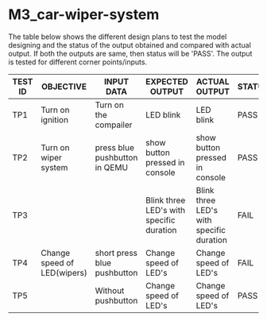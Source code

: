 # M3_car-wiper-system

The table below shows the different design plans to test the model designing and the status of the output obtained and compared with actual output. If both the outputs are same, then status will be 'PASS'. The output is tested for different corner points/inputs.


| TEST ID  | OBJECTIVE      | INPUT DATA  | EXPECTED OUTPUT | ACTUAL OUTPUT | STATUS |
| -------  | ---------      | ----------- | --------------- | ------------- | ------ |
| TP1      | Turn on ignition| Turn on the compailer| LED blink | LED blink | PASS |
| TP2      | Turn on wiper system| press blue pushbutton in QEMU| show button pressed in console | show button pressed in console | PASS |
| TP3      |                 |   | Blink three LED's with specific duration | Blink three LED's with specific duration | FAIL |
| TP4      | Change speed of LED(wipers)| short press blue pushbutton| Change speed of LED's| Change speed of LED's| FAIL |
| TP5      |                 | Without pushbutton| Change speed of LED's| Change speed of LED's| PASS |
